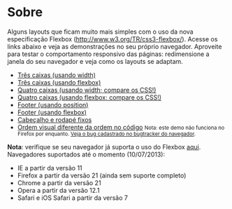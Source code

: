 # Sobre

Alguns layouts que ficam muito mais simples com o uso da nova especificação
Flexbox (http://www.w3.org/TR/css3-flexbox/). Acesse os links abaixo e
veja as demonstrações no seu próprio navegador. Aproveite para testar o
comportamento responsivo das páginas: redimensione a janela do seu
navegador e veja como os layouts se adaptam.

* [Três caixas (usando width)](http://luiz.github.io/flexbox-demo/caixas-width.html)
* [Três caixas (usando flexbox)](http://luiz.github.io/flexbox-demo/caixas-flexbox.html)
* [Quatro caixas (usando width; compare os CSS!)](http://luiz.github.io/flexbox-demo/caixas-mais-uma-width.html)
* [Quatro caixas (usando flexbox; compare os CSS!)](http://luiz.github.io/flexbox-demo/caixas-mais-uma-flexbox.html)
* [Footer (usando position)](http://luiz.github.io/flexbox-demo/footer-position.html)
* [Footer (usando flexbox)](http://luiz.github.io/flexbox-demo/footer-flexbox.html)
* [Cabeçalho e rodapé fixos](http://luiz.github.io/flexbox-demo/fixed-header.html)
* [Ordem visual diferente da ordem no código](http://luiz.github.io/flexbox-demo/order.html) <small>Nota: este demo não funciona no Firefox por enquanto. [Veja o bug cadastrado no bugtracker do navegador](https://bugzilla.mozilla.org/show_bug.cgi?id=702508).</small>

**Nota**: verifique se seu navegador já suporta o uso do Flexbox
[aqui](http://caniuse.com/flexbox). Navegadores suportados até o momento
(10/07/2013):

* IE a partir da versão 11
* Firefox a partir da versão 21 (ainda sem suporte completo)
* Chrome a partir da versão 21
* Opera a partir da versão 12.1
* Safari e iOS Safari a partir da versão 7
